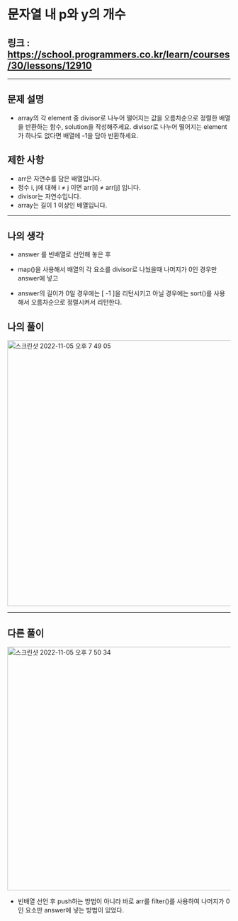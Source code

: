 # 문자열 내 p와 y의 개수

## 링크 : https://school.programmers.co.kr/learn/courses/30/lessons/12910

---

## 문제 설명

- array의 각 element 중 divisor로 나누어 떨어지는 값을 오름차순으로 정렬한 배열을 반환하는 함수, solution을 작성해주세요.
  divisor로 나누어 떨어지는 element가 하나도 없다면 배열에 -1을 담아 반환하세요.

## 제한 사항

- arr은 자연수를 담은 배열입니다.
- 정수 i, j에 대해 i ≠ j 이면 arr[i] ≠ arr[j] 입니다.
- divisor는 자연수입니다.
- array는 길이 1 이상인 배열입니다.

---

## 나의 생각

- answer 를 빈배열로 선언해 놓은 후

- map()을 사용해서 배열의 각 요소를 divisor로 나눴을때 나머지가 0인 경우만 answer에 넣고

- answer의 길이가 0일 경우에는 [ -1 ]을 리턴시키고 아닐 경우에는 sort()를 사용해서 오름차순으로 정렬시켜서 리턴한다.

## 나의 풀이

<img width="600" alt="스크린샷 2022-11-05 오후 7 49 05" src="https://user-images.githubusercontent.com/94230809/200116277-fcc62a0b-5c10-4489-8be4-47e534b7189d.png">

---

## 다른 풀이

<img width="550" alt="스크린샷 2022-11-05 오후 7 50 34" src="https://user-images.githubusercontent.com/94230809/200116317-2207ad59-4bb4-4e91-ae43-dd94807a7b2a.png">

- 빈배열 선언 후 push하는 방법이 아니라 바로 arr를 filter()를 사용하여 나머지가 0인 요소만 answer에 넣는 방법이 있었다.
